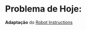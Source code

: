 # Problema de Hoje: 
**Adaptação** do [Robot Instructions](https://www.urionlinejudge.com.br/judge/en/problems/view/1574)
